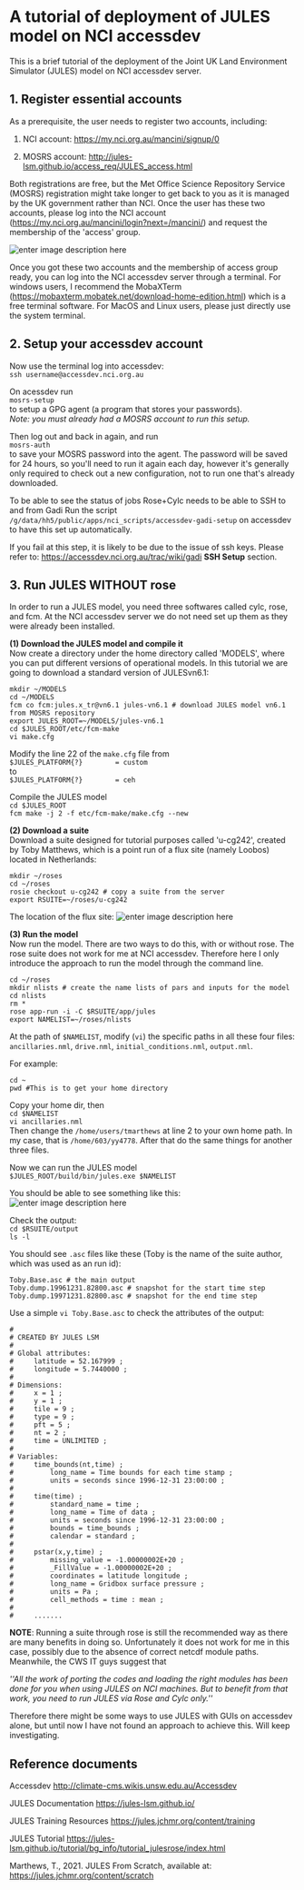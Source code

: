 ﻿# A tutorial of deployment of JULES model on NCI accessdev

This is a brief tutorial of the deployment of the Joint UK Land Environment Simulator (JULES) model on NCI accessdev server.

## 1. Register essential accounts
As a prerequisite, the user needs to register two accounts, including:

1. NCI account: https://my.nci.org.au/mancini/signup/0

2. MOSRS account: http://jules-lsm.github.io/access_req/JULES_access.html

Both registrations are free, but the Met Office Science Repository Service (MOSRS) registration might take longer to get back to you as it is managed by the UK government rather than NCI. Once the user has these two accounts, please log into the NCI account (https://my.nci.org.au/mancini/login?next=/mancini/) and request the membership of the 'access' group.

![enter image description here](https://github.com/yuyi13/JULES-Deployment/blob/main/images/1_find_project.png?raw=true)

Once you got these two accounts and the membership of access group ready, you can log into the NCI accessdev server through a terminal. For windows users, I recommend the MobaXTerm (https://mobaxterm.mobatek.net/download-home-edition.html) which is a free terminal software. For MacOS and Linux users, please just directly use the system terminal.

## 2. Setup your accessdev account

Now use the terminal log into accessdev:\
`ssh username@accessdev.nci.org.au`

On acessdev run\
`mosrs-setup`\
to setup a GPG agent (a program that stores your passwords).\
*Note: you must already had a MOSRS account to run this setup.*

Then log out and back in again, and run\
`mosrs-auth`\
to save your MOSRS password into the agent. The password will be saved for 24 hours, so you'll need to run it again each day, however it's generally only required to check out a new configuration, not to run one that's already downloaded.

To be able to see the status of jobs Rose+Cylc needs to be able to SSH to and from Gadi
Run the script `/g/data/hh5/public/apps/nci_scripts/accessdev-gadi-setup` on accessdev to have this set up automatically.

If you fail at this step, it is likely to be due to the issue of ssh keys. Please refer to: https://accessdev.nci.org.au/trac/wiki/gadi **SSH Setup** section.

## 3. Run JULES WITHOUT rose
In order to run a JULES model, you need three softwares called cylc, rose, and fcm. At the NCI accessdev server we do not need set up them as they were already been installed.

**(1) Download the JULES model and compile it**\
Now create a directory under the home directory called 'MODELS', where you can put different versions of operational models. In this tutorial we are going to download a standard version of JULESvn6.1:
```
mkdir ~/MODELS
cd ~/MODELS
fcm co fcm:jules.x_tr@vn6.1 jules-vn6.1 # download JULES model vn6.1 from MOSRS repository
export JULES_ROOT=~/MODELS/jules-vn6.1
cd $JULES_ROOT/etc/fcm-make
vi make.cfg
```

Modify the line 22 of the `make.cfg` file from\
`$JULES_PLATFORM{?}        = custom`\
to\
`$JULES_PLATFORM{?}        = ceh`

Compile the JULES model \
`cd $JULES_ROOT`\
`fcm make -j 2 -f etc/fcm-make/make.cfg --new`

**(2) Download a suite**\
Download a suite designed for tutorial purposes called 'u-cg242', created by Toby Matthews, which is a point run of a flux site (namely Loobos) located in Netherlands:
```
mkdir ~/roses
cd ~/roses
rosie checkout u-cg242 # copy a suite from the server
export RSUITE=~/roses/u-cg242
```

The location of the flux site:
![enter image description here](https://github.com/yuyi13/JULES-Deployment/blob/main/images/3_flux_site.png?raw=true)

**(3) Run the model**\
Now run the model. There are two ways to do this, with or without rose. The rose suite does not work for me at NCI accessdev. Therefore here I only introduce the approach to run the model through the command line.
```
cd ~/roses
mkdir nlists # create the name lists of pars and inputs for the model
cd nlists
rm *
rose app-run -i -C $RSUITE/app/jules
export NAMELIST=~/roses/nlists
```

At the path of `$NAMELIST`, modify (`vi`) the specific paths in all these four files: `ancillaries.nml`, `drive.nml`, `initial_conditions.nml`, `output.nml`.

For example:
```
cd ~
pwd #This is to get your home directory
```

Copy your home dir, then\
`cd $NAMELIST`\
`vi ancillaries.nml`\
Then change the `/home/users/tmarthews` at line 2 to your own home path. In my case, that is `/home/603/yy4778`. After that do the same things for another three files.

Now we can run the JULES model\
`$JULES_ROOT/build/bin/jules.exe $NAMELIST`

You should be able to see something like this:
![enter image description here](https://github.com/yuyi13/JULES-Deployment/blob/main/images/2_JULES_run.png?raw=true)

Check the output:\
`cd $RSUITE/output`\
`ls -l`

You should see `.asc` files like these (Toby is the name of the suite author, which was used as an run id):
```
Toby.Base.asc # the main output
Toby.dump.19961231.82800.asc # snapshot for the start time step
Toby.dump.19971231.82800.asc # snapshot for the end time step
```

Use a simple `vi Toby.Base.asc` to check the attributes of the output:
```
#
# CREATED BY JULES LSM
#
# Global attributes:
#     latitude = 52.167999 ;
#     longitude = 5.7440000 ;
#
# Dimensions:
#     x = 1 ;
#     y = 1 ;
#     tile = 9 ;
#     type = 9 ;
#     pft = 5 ;
#     nt = 2 ;
#     time = UNLIMITED ;
#
# Variables:
#     time_bounds(nt,time) ;
#         long_name = Time bounds for each time stamp ;
#         units = seconds since 1996-12-31 23:00:00 ;
#
#     time(time) ;
#         standard_name = time ;
#         long_name = Time of data ;
#         units = seconds since 1996-12-31 23:00:00 ;
#         bounds = time_bounds ;
#         calendar = standard ;
#
#     pstar(x,y,time) ;
#         missing_value = -1.00000002E+20 ;
#         _FillValue = -1.00000002E+20 ;
#         coordinates = latitude longitude ;
#         long_name = Gridbox surface pressure ;
#         units = Pa ;
#         cell_methods = time : mean ;
#
#     .......
```

**NOTE**: Running a suite through rose is still the recommended way as there are many benefits in doing so. Unfortunately it does not work for me in this case, possibly due to the absence of correct netcdf module paths. Meanwhile, the CWS IT guys suggest that 

*''All the work of porting the codes and loading the right modules has been done for you when using JULES on NCI machines. But to benefit from that work, you need to run JULES via Rose and Cylc only.''*

Therefore there might be some ways to use JULES with GUIs on accessdev alone, but until now I have not found an approach to achieve this. Will keep investigating.

## Reference documents
Accessdev http://climate-cms.wikis.unsw.edu.au/Accessdev

JULES Documentation https://jules-lsm.github.io/

JULES Training Resources https://jules.jchmr.org/content/training

JULES Tutorial https://jules-lsm.github.io/tutorial/bg_info/tutorial_julesrose/index.html

Marthews, T., 2021. JULES From Scratch, available at: https://jules.jchmr.org/content/scratch

